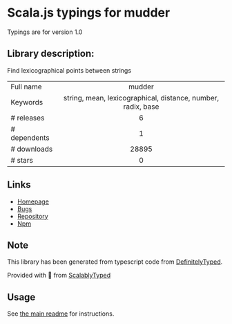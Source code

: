 
# Scala.js typings for mudder

Typings are for version 1.0

## Library description:
Find lexicographical points between strings

|                    |                 |
| ------------------ | :-------------: |
| Full name          | mudder |
| Keywords           | string, mean, lexicographical, distance, number, radix, base |
| # releases         | 6 |
| # dependents       | 1 |
| # downloads        | 28895 |
| # stars            | 0 |

## Links
- [Homepage](https://github.com/fasiha/mudderjs#readme)
- [Bugs](https://github.com/fasiha/mudderjs/issues)
- [Repository](https://github.com/fasiha/mudderjs)
- [Npm](https://www.npmjs.com/package/mudder)
    


## Note
This library has been generated from typescript code from [DefinitelyTyped](https://definitelytyped.org).

Provided with :purple_heart: from [ScalablyTyped](https://github.com/oyvindberg/ScalablyTyped)

## Usage
See [the main readme](../../readme.md) for instructions.


